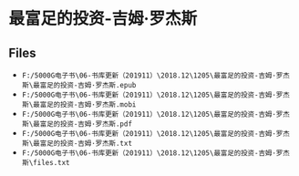 # 最富足的投资-吉姆·罗杰斯

## Files

- `F:/5000G电子书\06-书库更新（201911）\2018.12\1205\最富足的投资-吉姆·罗杰斯\最富足的投资-吉姆·罗杰斯.epub`
- `F:/5000G电子书\06-书库更新（201911）\2018.12\1205\最富足的投资-吉姆·罗杰斯\最富足的投资-吉姆·罗杰斯.mobi`
- `F:/5000G电子书\06-书库更新（201911）\2018.12\1205\最富足的投资-吉姆·罗杰斯\最富足的投资-吉姆·罗杰斯.pdf`
- `F:/5000G电子书\06-书库更新（201911）\2018.12\1205\最富足的投资-吉姆·罗杰斯\最富足的投资-吉姆·罗杰斯.txt`
- `F:/5000G电子书\06-书库更新（201911）\2018.12\1205\最富足的投资-吉姆·罗杰斯\files.txt`
